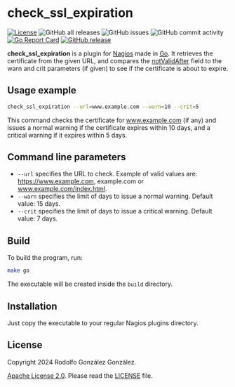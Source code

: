 # check_ssl_expiration

[![License](https://img.shields.io/badge/License-Apache_2.0-blue.svg)](https://opensource.org/licenses/Apache-2.0)
![GitHub all releases](https://img.shields.io/github/downloads/rgglez/nagios-check-ssl-expiration/total)
![GitHub issues](https://img.shields.io/github/issues/rgglez/nagios-check-ssl-expiration)
![GitHub commit activity](https://img.shields.io/github/commit-activity/y/rgglez/nagios-check-ssl-expiration)
[![Go Report Card](https://goreportcard.com/badge/github.com/rgglez/nagios-check-ssl-expiration)](https://goreportcard.com/report/github.com/rgglez/nagios-check-ssl-expiration)
[![GitHub release](https://img.shields.io/github/release/rgglez/nagios-check-ssl-expiration.svg)](https://github.com/rgglez/gormcache/releases/)

**check_ssl_expiration** is a plugin for [Nagios](https://www.nagios.org) made in [Go](https://go.dev/). It retrieves the certificate from the given URL, and compares the [notValidAfter](https://clouddocs.f5.com/api/irules/X509__not_valid_after.html) field to the warn and crit parameters (if given) to see if the certificate is about to expire. 

## Usage example

```bash
check_ssl_expiration --url=www.example.com --warn=10 --crit=5
```

This command checks the certificate for www.example.com (if any) and issues a normal warning if the certificate expires within 10 days, and a critical warning if it expires within 5 days.

## Command line parameters

* `--url` specifies the URL to check. Example of valid values are: https://www.example.com, example.com or www.example.com/index.html.
* `--warn` specifies the limit of days to issue a normal warning. Default value: 15 days.
* `--crit` specifies the limit of days to issue a critical warning. Default value: 7 days.

## Build

To build the program, run:

```bash
make go
```

The executable will be created inside the ```build``` directory.

## Installation

Just copy the executable to your regular Nagios plugins directory.

## License

Copyright 2024 Rodolfo González González.

[Apache License 2.0](https://www.apache.org/licenses/LICENSE-2.0). Please read the [LICENSE](LICENSE.md) file.